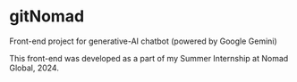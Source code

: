 # gitNomad
Front-end project for generative-AI chatbot (powered by Google Gemini)

This front-end was developed as a part of my Summer Internship at Nomad Global, 2024.

